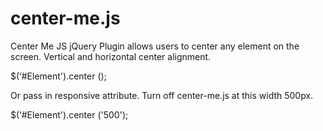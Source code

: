 # center-me.js
Center Me JS jQuery Plugin allows users to center any element on the screen. Vertical and horizontal center alignment.  

$(‘#Element').center ();

Or pass in responsive attribute.
Turn off center-me.js at this width 500px.

$(‘#Element').center ('500');
